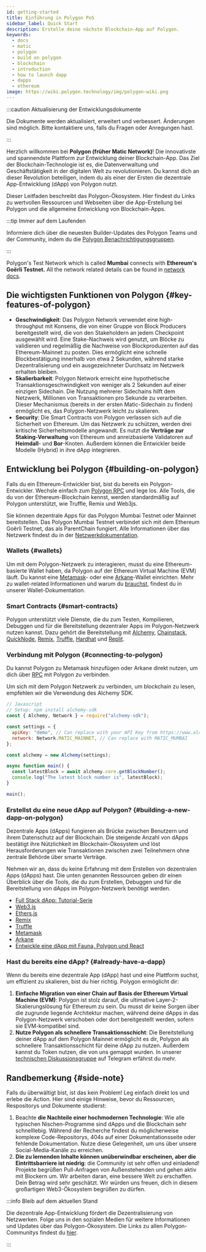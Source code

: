 ```yaml
---
id: getting-started
title: Einführung in Polygon PoS
sidebar_label: Quick Start
description: Erstelle deine nächste Blockchain-App auf Polygon.
keywords:
  - docs
  - matic
  - polygon
  - build on polygon
  - blockchain
  - introduction
  - how to launch dapp
  - dapps
  - ethereum
image: https://wiki.polygon.technology/img/polygon-wiki.png
---
```


:::caution Aktualisierung der Entwicklungsdokumente

Die Dokumente werden aktualisiert, erweitert und verbessert. Änderungen sind möglich.
Bitte kontaktiere uns, falls du Fragen oder Anregungen hast.

:::

Herzlich willkommen bei **Polygon (früher Matic Network)**! Die innovativste und spannendste Plattform zur Entwicklung deiner Blockchain-App. Das Ziel der Blockchain-Technologie ist es, die Datenverwaltung und Geschäftstätigkeit in der digitalen Welt zu revolutionieren. Du kannst dich an dieser Revolution beteiligen, indem du als einer der Ersten die dezentrale App-Entwicklung (dApp) von Polygon nutzt.

Dieser Leitfaden beschreibt das Polygon-Ökosystem. Hier findest du Links zu wertvollen Ressourcen und Webseiten über die App-Erstellung bei Polygon und die allgemeine Entwicklung von Blockchain-Apps.

:::tip Immer auf dem Laufenden

Informiere dich über die neuesten Builder-Updates des Polygon
Teams und der Community, indem du die
[<ins>Polygon Benachrichtigungsgruppen</ins>](https://polygon.technology/notifications/).

:::

Polygon's Test Network which is called **Mumbai** connects with **Ethereum's Goërli Testnet.** All the network related details can be found in [network docs](/docs/operate/network).

## Die wichtigsten Funktionen von Polygon {#key-features-of-polygon}

- **Geschwindigkeit**: Das Polygon Network verwendet eine high-throughput mit Konsens, die von einer Gruppe von Block Producers bereitgestellt wird, die von den Stakeholdern an jedem Checkpoint ausgewählt wird. Eine Stake-Nachweis wird genutzt, um Blöcke zu validieren und regelmäßig die Nachweise von Blockproduzenten auf das Ethereum-Mainnet zu posten. Dies ermöglicht eine schnelle Blockbestätigung innerhalb von etwa 2 Sekunden, während starke Dezentralisierung und ein ausgezeichneter Durchsatz im Netzwerk erhalten bleiben.
- **Skalierbarkeit**: Polygon Network erreicht eine hypothetische Transaktionsgeschwindigkeit von weniger als 2 Sekunden auf einer einzigen Sidechain. Die Nutzung mehrerer Sidechains hilft dem Netzwerk, Millionen von Transaktionen pro Sekunde zu verarbeiten. Dieser Mechanismus (bereits in der ersten Matic-Sidechain zu finden) ermöglicht es, das Polygon-Netzwerk leicht zu skalieren.
- **Security**: Die Smart Contracts von Polygon verlassen sich auf die Sicherheit von Ethereum. Um das Netzwerk zu schützen, werden drei kritische Sicherheitsmodelle angewandt. Es nutzt die **Verträge zur Staking-Verwaltung** von Ethereum und anreizbasierte Validatoren auf **Heimdall**- und **Bor**-Knoten. Außerdem können die Entwickler beide Modelle (Hybrid) in ihre dApp integrieren.

## Entwicklung bei Polygon {#building-on-polygon}

Falls du ein Ethereum-Entwickler bist, bist du bereits ein Polygon-Entwickler. Wechsle einfach zum [Polygon RPC](https://polygon-rpc.com/) und lege los. Alle Tools, die du von der Ethereum-Blockchain kennst, werden standardmäßig auf Polygon unterstützt, wie Truffle, Remix und Web3js.

Sie können dezentrale Apps für das Polygon Mumbai Testnet oder Mainnet bereitstellen. Das Polygon Mumbai Testnet verbindet sich mit dem Ethereum Goërli Testnet, das als ParentChain fungiert. Alle Informationen über das Netzwerk findest du in der [Netzwerkdokumentation](https://github.com/maticnetwork/matic-docs/blob/master/docs/develop/network-details/network.md).

### Wallets {#wallets}

Um mit dem Polygon-Netzwerk zu interagieren, musst du eine Ethereum-basierte Wallet haben, da Polygon auf der Ethereum Virtual Machine (EVM) läuft. Du kannst eine [Metamask](https://github.com/maticnetwork/matic-docs/blob/master/docs/develop/metamask/overview.md)- oder eine [Arkane](https://github.com/maticnetwork/matic-docs/blob/master/docs/develop/wallets/arkane/intro_arkane.md)-Wallet einrichten. Mehr zu wallet-related Informationen und warum du [brauchst,](https://docs.polygon.technology/docs/develop/wallets/getting-started) findest du in unserer Wallet-Dokumentation.

### Smart Contracts {#smart-contracts}

Polygon unterstützt viele Dienste, die du zum Testen, Kompilieren, Debuggen und für die Bereitstellung dezentraler Apps im Polygon-Netzwerk nutzen kannst. Dazu gehört die Bereitstellung mit [Alchemy](https://github.com/maticnetwork/matic-docs/blob/master/docs/develop/alchemy.md), [Chainstack](https://github.com/maticnetwork/matic-docs/blob/master/docs/develop/chainstack.md), [QuickNode](https://github.com/maticnetwork/matic-docs/blob/master/docs/develop/quicknode.md), [Remix](https://github.com/maticnetwork/matic-docs/blob/master/docs/develop/remix.md), [Truffle](https://github.com/maticnetwork/matic-docs/blob/master/docs/develop/truffle.md), [Hardhat](https://github.com/maticnetwork/matic-docs/blob/master/docs/develop/hardhat.md) und [Replit](https://github.com/maticnetwork/matic-docs/blob/master/docs/develop/replit.md).

### Verbindung mit Polygon {#connecting-to-polygon}

Du kannst Polygon zu Metamask hinzufügen oder Arkane direkt nutzen, um dich über [RPC](https://docs.polygon.technology/docs/develop/metamask/config-polygon-on-metamask/) mit Polygon zu verbinden.

Um sich mit dem Polygon Netzwerk zu verbinden, um blockchain zu lesen, empfehlen wir die Verwendung des Alchemy SDK.

```js
// Javascript
// Setup: npm install alchemy-sdk
const { Alchemy, Network } = require("alchemy-sdk");

const settings = {
  apiKey: "demo", // Can replace with your API Key from https://www.alchemy.com
  network: Network.MATIC_MAINNET, // Can replace with MATIC_MUMBAI
};

const alchemy = new Alchemy(settings);

async function main() {
  const latestBlock = await alchemy.core.getBlockNumber();
  console.log("The latest block number is", latestBlock);
}

main();
```

### Erstellst du eine neue dApp auf Polygon? {#building-a-new-dapp-on-polygon}

Dezentrale Apps (dApps) fungieren als Brücke zwischen Benutzern und ihrem Datenschutz auf der Blockchain. Die steigende Anzahl von dApps bestätigt ihre Nützlichkeit im Blockchain-Ökosystem und löst Herausforderungen wie Transaktionen zwischen zwei Teilnehmern ohne zentrale Behörde über smarte Verträge.

Nehmen wir an, dass du keine Erfahrung mit dem Erstellen von dezentralen Apps (dApps) hast. Die unten genannten Ressourcen geben dir einen Überblick über die Tools, die du zum Erstellen, Debuggen und für die Bereitstellung von dApps im Polygon-Netzwerk benötigt werden.

- [Full Stack dApp: Tutorial-Serie](https://kauri.io/full-stack-dapp-tutorial-series/5b8e401ee727370001c942e3/c)
- [Web3.js](https://www.dappuniversity.com/articles/web3-js-intro)
- [Ethers.js](https://docs.ethers.io/v5/)
- [Remix](https://docs.polygon.technology/docs/develop/remix/)
- [Truffle](https://docs.polygon.technology/docs/develop/truffle)
- [Metamask](https://docs.polygon.technology/docs/develop/metamask/overview)
- [Arkane](https://docs.polygon.technology/docs/develop/wallets/arkane/intro)
- [Entwickle eine dApp mit Fauna, Polygon und React](https://docs.polygon.technology/docs/develop/dapp-fauna-polygon-react)

### Hast du bereits eine dApp? {#already-have-a-dapp}

Wenn du bereits eine dezentrale App (dApp) hast und eine Plattform suchst, um effizient zu skalieren, bist du hier richtig. Polygon ermöglicht dir:

1. **Einfache Migration von einer Chain auf Basis der Ethereum Virtual Machine (EVM)**: Polygon ist stolz darauf, die ultimative Layer-2-Skalierungslösung für Ethereum zu sein. Du musst dir keine Sorgen über die zugrunde liegende Architektur machen, während deine dApps in das Polygon-Netzwerk verschoben oder dort bereitgestellt werden, sofern sie EVM-kompatibel sind.
2. **Nutze Polygon als schnellere Transaktionsschicht**: Die Bereitstellung deiner dApp auf dem Polygon Mainnet ermöglicht es dir, Polygon als schnellere Transaktionsschicht für deine dApp zu nutzen. Außerdem kannst du Token nutzen, die von uns gemappt wurden. In unserer [technischen Diskussionsgruppe](http://bit.ly/matic-technical-group) auf Telegram erfährst du mehr.

## Randbemerkung {#side-note}

Falls du überwältigt bist, ist das kein Problem! Leg einfach direkt los und erlebe die Action. Hier sind einige Hinweise, bevor du Ressourcen, Respositorys und Dokumente studierst:

1. Beachte **die Nachteile einer hochmodernen Technologie**: Wie alle typischen Nischen-Programme sind dApps und die Blockchain sehr schnelllebig. Während der Recherche findest du möglicherweise komplexe Code-Repositorys, 404s auf einer Dokumentationsseite oder fehlende Dokumentation. Nutze diese Gelegenheit, um uns über unsere Social-Media-Kanäle zu erreichen.
2. **Die zu lernenden Inhalte können unüberwindbar erscheinen, aber die Eintrittsbarriere ist niedrig**: die Community ist sehr offen und einladend! Projekte begrüßen Pull-Anfragen von Außenstehenden und gehen aktiv mit Blockern um. Wir arbeiten daran, eine bessere Welt zu erschaffen. Dein Betrag wird sehr geschätzt. Wir würden uns freuen, dich in diesem großartigen Web3-Ökosystem begrüßen zu dürfen.

:::info Bleib auf dem aktuellen Stand

Die dezentrale App-Entwicklung fördert die Dezentralisierung von Netzwerken. Folge uns in den sozialen Medien für weitere Informationen und Updates über das Polygon-Ökosystem. Die Links zu allen Polygon-Communitys findest du [hier](https://polygon.technology/community/).

:::
